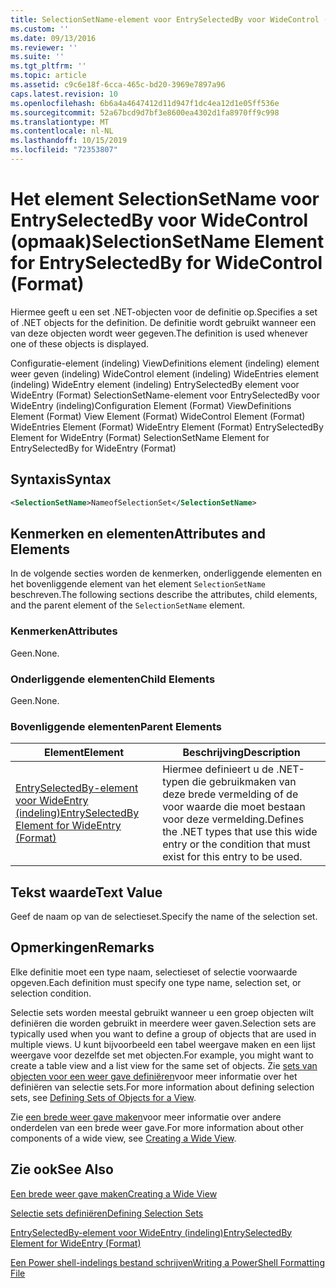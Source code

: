 ```yaml
---
title: SelectionSetName-element voor EntrySelectedBy voor WideControl (indeling) | Microsoft Docs
ms.custom: ''
ms.date: 09/13/2016
ms.reviewer: ''
ms.suite: ''
ms.tgt_pltfrm: ''
ms.topic: article
ms.assetid: c9c6e18f-6cca-465c-bd20-3969e7897a96
caps.latest.revision: 10
ms.openlocfilehash: 6b6a4a4647412d11d947f1dc4ea12d1e05ff536e
ms.sourcegitcommit: 52a67bcd9d7bf3e8600ea4302d1fa8970ff9c998
ms.translationtype: MT
ms.contentlocale: nl-NL
ms.lasthandoff: 10/15/2019
ms.locfileid: "72353807"
---
```

# <a name="selectionsetname-element-for-entryselectedby-for-widecontrol-format"></a><span data-ttu-id="fcb78-102">Het element SelectionSetName voor EntrySelectedBy voor WideControl (opmaak)</span><span class="sxs-lookup"><span data-stu-id="fcb78-102">SelectionSetName Element for EntrySelectedBy for WideControl (Format)</span></span>

<span data-ttu-id="fcb78-103">Hiermee geeft u een set .NET-objecten voor de definitie op.</span><span class="sxs-lookup"><span data-stu-id="fcb78-103">Specifies a set of .NET objects for the definition.</span></span> <span data-ttu-id="fcb78-104">De definitie wordt gebruikt wanneer een van deze objecten wordt weer gegeven.</span><span class="sxs-lookup"><span data-stu-id="fcb78-104">The definition is used whenever one of these objects is displayed.</span></span>

<span data-ttu-id="fcb78-105">Configuratie-element (indeling) ViewDefinitions element (indeling) element weer geven (indeling) WideControl element (indeling) WideEntries element (indeling) WideEntry element (indeling) EntrySelectedBy element voor WideEntry (Format) SelectionSetName-element voor EntrySelectedBy voor WideEntry (indeling)</span><span class="sxs-lookup"><span data-stu-id="fcb78-105">Configuration Element (Format) ViewDefinitions Element (Format) View Element (Format) WideControl Element (Format) WideEntries Element (Format) WideEntry Element (Format) EntrySelectedBy Element for WideEntry (Format) SelectionSetName Element for EntrySelectedBy for WideEntry (Format)</span></span>

## <a name="syntax"></a><span data-ttu-id="fcb78-106">Syntaxis</span><span class="sxs-lookup"><span data-stu-id="fcb78-106">Syntax</span></span>

```xml
<SelectionSetName>NameofSelectionSet</SelectionSetName>

```

## <a name="attributes-and-elements"></a><span data-ttu-id="fcb78-107">Kenmerken en elementen</span><span class="sxs-lookup"><span data-stu-id="fcb78-107">Attributes and Elements</span></span>

<span data-ttu-id="fcb78-108">In de volgende secties worden de kenmerken, onderliggende elementen en het bovenliggende element van het element `SelectionSetName` beschreven.</span><span class="sxs-lookup"><span data-stu-id="fcb78-108">The following sections describe the attributes, child elements, and the parent element of the `SelectionSetName` element.</span></span>

### <a name="attributes"></a><span data-ttu-id="fcb78-109">Kenmerken</span><span class="sxs-lookup"><span data-stu-id="fcb78-109">Attributes</span></span>

<span data-ttu-id="fcb78-110">Geen.</span><span class="sxs-lookup"><span data-stu-id="fcb78-110">None.</span></span>

### <a name="child-elements"></a><span data-ttu-id="fcb78-111">Onderliggende elementen</span><span class="sxs-lookup"><span data-stu-id="fcb78-111">Child Elements</span></span>

<span data-ttu-id="fcb78-112">Geen.</span><span class="sxs-lookup"><span data-stu-id="fcb78-112">None.</span></span>

### <a name="parent-elements"></a><span data-ttu-id="fcb78-113">Bovenliggende elementen</span><span class="sxs-lookup"><span data-stu-id="fcb78-113">Parent Elements</span></span>

|<span data-ttu-id="fcb78-114">Element</span><span class="sxs-lookup"><span data-stu-id="fcb78-114">Element</span></span>|<span data-ttu-id="fcb78-115">Beschrijving</span><span class="sxs-lookup"><span data-stu-id="fcb78-115">Description</span></span>|
|-------------|-----------------|
|[<span data-ttu-id="fcb78-116">EntrySelectedBy-element voor WideEntry (indeling)</span><span class="sxs-lookup"><span data-stu-id="fcb78-116">EntrySelectedBy Element for WideEntry (Format)</span></span>](./entryselectedby-element-for-wideentry-format.md)|<span data-ttu-id="fcb78-117">Hiermee definieert u de .NET-typen die gebruikmaken van deze brede vermelding of de voor waarde die moet bestaan voor deze vermelding.</span><span class="sxs-lookup"><span data-stu-id="fcb78-117">Defines the .NET types that use this wide entry or the condition that must exist for this entry to be used.</span></span>|

## <a name="text-value"></a><span data-ttu-id="fcb78-118">Tekst waarde</span><span class="sxs-lookup"><span data-stu-id="fcb78-118">Text Value</span></span>

<span data-ttu-id="fcb78-119">Geef de naam op van de selectieset.</span><span class="sxs-lookup"><span data-stu-id="fcb78-119">Specify the name of the selection set.</span></span>

## <a name="remarks"></a><span data-ttu-id="fcb78-120">Opmerkingen</span><span class="sxs-lookup"><span data-stu-id="fcb78-120">Remarks</span></span>

<span data-ttu-id="fcb78-121">Elke definitie moet een type naam, selectieset of selectie voorwaarde opgeven.</span><span class="sxs-lookup"><span data-stu-id="fcb78-121">Each definition must specify one type name, selection set, or selection condition.</span></span>

<span data-ttu-id="fcb78-122">Selectie sets worden meestal gebruikt wanneer u een groep objecten wilt definiëren die worden gebruikt in meerdere weer gaven.</span><span class="sxs-lookup"><span data-stu-id="fcb78-122">Selection sets are typically used when you want to define a group of objects that are used in multiple views.</span></span> <span data-ttu-id="fcb78-123">U kunt bijvoorbeeld een tabel weergave maken en een lijst weergave voor dezelfde set met objecten.</span><span class="sxs-lookup"><span data-stu-id="fcb78-123">For example, you might want to create a table view and a list view for the same set of objects.</span></span> <span data-ttu-id="fcb78-124">Zie [sets van objecten voor een weer gave definiëren](./defining-selection-sets.md)voor meer informatie over het definiëren van selectie sets.</span><span class="sxs-lookup"><span data-stu-id="fcb78-124">For more information about defining selection sets, see [Defining Sets of Objects for a View](./defining-selection-sets.md).</span></span>

<span data-ttu-id="fcb78-125">Zie [een brede weer gave maken](./creating-a-wide-view.md)voor meer informatie over andere onderdelen van een brede weer gave.</span><span class="sxs-lookup"><span data-stu-id="fcb78-125">For more information about other components of a wide view, see [Creating a Wide View](./creating-a-wide-view.md).</span></span>

## <a name="see-also"></a><span data-ttu-id="fcb78-126">Zie ook</span><span class="sxs-lookup"><span data-stu-id="fcb78-126">See Also</span></span>

[<span data-ttu-id="fcb78-127">Een brede weer gave maken</span><span class="sxs-lookup"><span data-stu-id="fcb78-127">Creating a Wide View</span></span>](./creating-a-wide-view.md)

[<span data-ttu-id="fcb78-128">Selectie sets definiëren</span><span class="sxs-lookup"><span data-stu-id="fcb78-128">Defining Selection Sets</span></span>](./defining-selection-sets.md)

[<span data-ttu-id="fcb78-129">EntrySelectedBy-element voor WideEntry (indeling)</span><span class="sxs-lookup"><span data-stu-id="fcb78-129">EntrySelectedBy Element for WideEntry (Format)</span></span>](./entryselectedby-element-for-wideentry-format.md)

[<span data-ttu-id="fcb78-130">Een Power shell-indelings bestand schrijven</span><span class="sxs-lookup"><span data-stu-id="fcb78-130">Writing a PowerShell Formatting File</span></span>](./writing-a-powershell-formatting-file.md)
